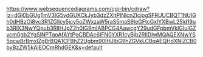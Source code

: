 https://www.websequencediagrams.com/cgi-bin/cdraw?lz=dGl0bGUgTmV3IG5vdGUKCkJyb3dzZXItPlNlcnZlcjogSFRUUCBQT1NUIGh0dHBzOi8vc3R1ZGllcy5jcy5oZWxzaW5raS5maS9leGFtcGxlYXBwL25ld19ub3RlX3NwYQpub3RlIHJpZ2h0IG9mIABPCG4AawcgY29udGFpbmVkIGluIGZvcm0gb2YgSlNPTgoAfAYtPgCBDAc6IFN0YXR1cyBjb2RlIDIwMQAQEXNwYS5qcwBrBmxlZgBrBQA1CFBhZ2Ugbm90IHJlbG9hZGVkLCBqAEQHdXNlZCB0byBzZW5kAIEOCmRhdGEK&s=default
